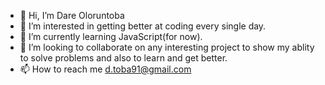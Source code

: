 - 👋 Hi, I’m Dare Oloruntoba
- 👀 I’m interested in getting better at coding every single day.
- 🌱 I’m currently learning JavaScript(for now).
- 💞️ I’m looking to collaborate on any interesting project to show my ablity to solve problems and also to learn and get better.
- 📫 How to reach me d.toba91@gmail.com

<!---
dretoba91/dretoba91 is a ✨ special ✨ repository because its `README.md` (this file) appears on your GitHub profile.
You can click the Preview link to take a look at your changes.
--->

